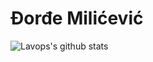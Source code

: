 # Đorđe Milićević

![Lavops's github stats](https://github-readme-stats.vercel.app/api?username=Lavops&show_icons=true&theme=tokyonight&count_private=true)
